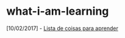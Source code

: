 # what-i-am-learning

[10/02/2017] - [Lista de coisas para aprender](https://github.com/jwasham/google-interview-university "Google interview university")
